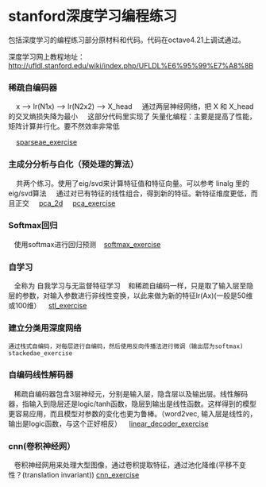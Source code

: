 # stanford深度学习编程练习
 
 包括深度学习的编程练习部分原材料和代码。代码在octave4.21上调试通过。
 
 深度学习网上教程地址： http://ufldl.stanford.edu/wiki/index.php/UFLDL%E6%95%99%E7%A8%8B
 
### 稀疏自编码器
     x --> lr(N1x) --> lr(N2x2) --> X_head
     通过两层神经网络，把 X 和 X_head的交叉熵损失降为最小
     这部分代码里实现了 矢量化编程：主要是提高了性能，矩阵计算并行化。要不然效率非常低
     
     [sparseae_exercise](sparseae_exercise)
     
### 主成分分析与白化（预处理的算法）
     共两个练习。使用了eig/svd来计算特征值和特征向量。可以参考 linalg 里的eig/svd算法
     通过对已有特征的线性组合，得到新的特征。新特征维度更低，而且正交
     [pca_2d](pca_wd)
     [pca_exercise](pca_exercise)

### Softmax回归
    使用softmax进行回归预测
    [softmax_exercise](softmax_exercise)

### 自学习
    全称为 自我学习与无监督特征学习
    和稀疏自编码一样，只是取了输入层至隐层的参数，对输入参数进行非线性变换，以此来做为新的特征lr(Ax)(一般是50维或100维）
    [stl_exercise](stl_exercise)

### 建立分类用深度网络
    通过栈式自编码，对每层进行自编码，然后使用反向传播法进行微调（输出层为softmax)
    stackedae_exercise

### 自编码线性解码器
    稀疏自编码器包含3层神经元，分别是输入层，隐含层以及输出层。线性解码器，指输入到隐层还是logic/tanh函数，隐层到输出是线性函数。这样得到的模型更容易应用，而且模型对参数的变化也更为鲁棒。（word2vec, 输入层是线性的，输出是logic函数，与这个正好相反）
    [linear_decoder_exercise](linear_decoder_exercise)

### cnn(卷积神经网）
    卷积神经网用来处理大型图像，通过卷积提取特征，通过池化降维(平移不变性？(translation invariant))
    [cnn_exercise](cnn_exercise)

 

 
 
 
 
 
